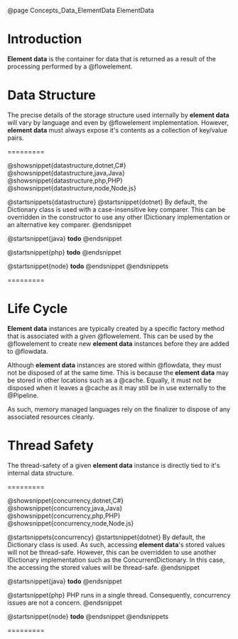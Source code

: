 @page Concepts_Data_ElementData ElementData

# Introduction

**Element data** is the container for data that is returned as a result of the processing 
performed by a @flowelement.

# Data Structure

The precise details of the storage structure used internally by **element data** will
vary by language and even by @flowelement implementation.
However, **element data** must always expose it's contents as a collection of key/value pairs.

=========

@showsnippet{datastructure,dotnet,C#}
@showsnippet{datastructure,java,Java}
@showsnippet{datastructure,php,PHP}
@showsnippet{datastructure,node,Node.js}

@startsnippets{datastructure}
@startsnippet{dotnet}
By default, the Dictionary class is used with a case-insensitive key comparer.
This can be overridden in the constructor to use any other IDictionary implementation 
or an alternative key comparer.
@endsnippet

@startsnippet{java}
**todo**
@endsnippet

@startsnippet{php}
**todo**
@endsnippet

@startsnippet{node}
**todo**
@endsnippet
@endsnippets

=========


# Life Cycle

**Element data** instances are typically created by a specific factory method that is 
associated with a given @flowelement.
This can be used by the @flowelement to create new **element data** instances 
before they are added to @flowdata.

Although **element data** instances are stored within @flowdata, they must not be 
disposed of at the same time.
This is because the **element data** may be stored in other locations such as a @cache.
Equally, it must not be disposed when it leaves a @cache as it may still be in use
externally to the @Pipeline.

As such, memory managed languages rely on the finalizer to dispose of any
associated resources cleanly.


# Thread Safety

The thread-safety of a given **element data** instance is directly tied to it's internal 
data structure.

=========

@showsnippet{concurrency,dotnet,C#}
@showsnippet{concurrency,java,Java}
@showsnippet{concurrency,php,PHP}
@showsnippet{concurrency,node,Node.js}

@startsnippets{concurrency}
@startsnippet{dotnet}
By default, the Dictionary class is used. As such, accessing **element data**'s stored values
will not be thread-safe.
However, this can be overridden to use another IDictionary implementation such as the ConcurrentDictionary. 
In this case, the accessing the stored values will be thread-safe.
@endsnippet

@startsnippet{java}
**todo**
@endsnippet

@startsnippet{php}
PHP runs in a single thread. Consequently, concurrency issues are not a concern.
@endsnippet

@startsnippet{node}
**todo**
@endsnippet
@endsnippets

=========
